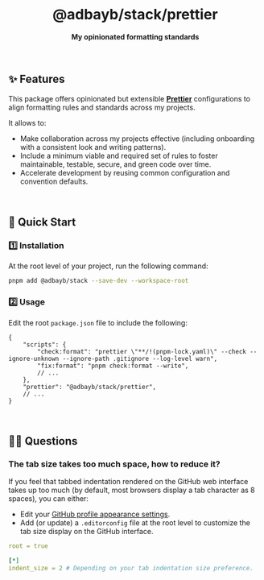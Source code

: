 <br>
<div align="center">
    <h1>@adbayb/stack/prettier</h1>
    <strong>My opinionated formatting standards</strong>
</div>
<br>
<br>

## ✨ Features

This package offers opinionated but extensible **[Prettier](https://prettier.io/)** configurations to align formatting rules and standards across my projects.

It allows to:

- Make collaboration across my projects effective (including onboarding with a consistent look and writing patterns).
- Include a minimum viable and required set of rules to foster maintainable, testable, secure, and green code over time.
- Accelerate development by reusing common configuration and convention defaults.

<br />

## 🚀 Quick Start

### 1️⃣ Installation

At the root level of your project, run the following command:

```bash
pnpm add @adbayb/stack --save-dev --workspace-root
```

### 2️⃣ Usage

Edit the root `package.json` file to include the following:

```jsonc
{
	"scripts": {
		"check:format": "prettier \"**/!(pnpm-lock.yaml)\" --check --ignore-unknown --ignore-path .gitignore --log-level warn",
		"fix:format": "pnpm check:format --write",
		// ...
	},
	"prettier": "@adbayb/stack/prettier",
	// ...
}
```

<br />

## 🤷‍♂️ Questions

### The tab size takes too much space, how to reduce it?

If you feel that tabbed indentation rendered on the GitHub web interface takes up too much (by default, most browsers display a tab character as 8 spaces), you can either:

- Edit your [GitHub profile appearance settings](https://docs.github.com/en/account-and-profile/setting-up-and-managing-your-personal-account-on-github/managing-user-account-settings/managing-your-tab-size-rendering-preference).
- Add (or update) a `.editorconfig` file at the root level to customize the tab size display on the GitHub interface.

```yaml
root = true

[*]
indent_size = 2 # Depending on your tab indentation size preference.
```

<br />
